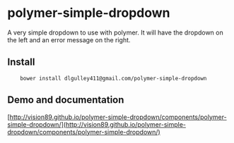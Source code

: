 # polymer-simple-dropdown

A very simple dropdown to use with polymer.  It will have the dropdown on the left and an error message on the right.

## Install

		bower install dlgulley411@gmail.com/polymer-simple-dropdown

## Demo and documentation

[http://vision89.github.io/polymer-simple-dropdown/components/polymer-simple-dropdown/](http://vision89.github.io/polymer-simple-dropdown/components/polymer-simple-dropdown/)